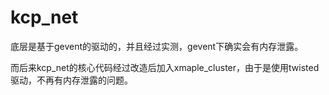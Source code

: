 # kcp_net


底层是基于gevent的驱动的，并且经过实测，gevent下确实会有内存泄露。

而后来kcp_net的核心代码经过改造后加入xmaple_cluster，由于是使用twisted驱动，不再有内存泄露的问题。

